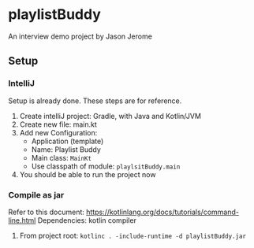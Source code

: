 
# playlistBuddy
An interview demo project by Jason Jerome

## Setup

### IntelliJ

Setup is already done. These steps are for reference.
 1. Create intelliJ project: Gradle, with Java and Kotlin/JVM
 2. Create new file: main.kt
 3. Add new Configuration:
    - Application (template)
    - Name: Playlist Buddy
    - Main class: `MainKt`
    - Use classpath of module: `playlsitBuddy.main`
 4. You should be able to run the project now

### Compile as jar
Refer to this document: https://kotlinlang.org/docs/tutorials/command-line.html
Dependencies: kotlin compiler

1. From project root: `kotlinc . -include-runtime -d playlistBuddy.jar`
